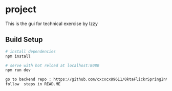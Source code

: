 # project

This is the gui for technical exercise by Izzy

## Build Setup

``` bash
# install dependencies 
npm install

# serve with hot reload at localhost:8080
npm run dev

go to backend repo : https://github.com/cxcxcx89611/OktaFlickrSpringIntegration_backend
follow  steps in READ.ME
 
